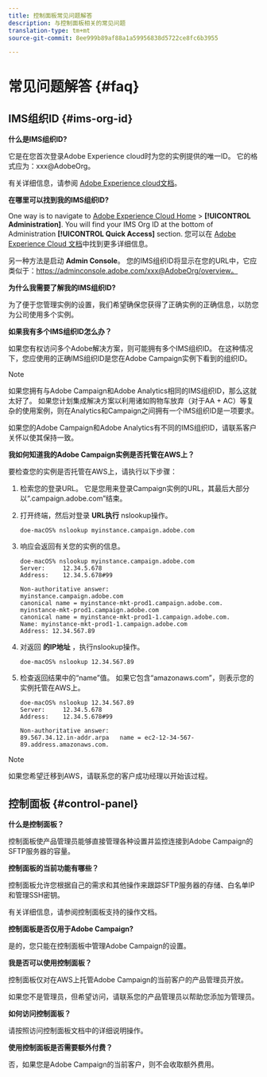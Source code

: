 ```yaml
---
title: 控制面板常见问题解答
description: 与控制面板相关的常见问题
translation-type: tm+mt
source-git-commit: 8ee999b89af88a1a59956838d5722ce8fc6b3955

---
```



# 常见问题解答 {#faq}

## IMS组织ID {#ims-org-id}

**什么是IMS组织ID?**


它是在您首次登录Adobe Experience cloud时为您的实例提供的唯一ID。 它的格式应为：xxx@AdobeOrg。

有关详细信息，请参阅 [Adobe Experience cloud文档](https://marketing.adobe.com/resources/help/en_US/mcloud/organizations.html)。

**在哪里可以找到我的IMS组织ID?**

One way is to navigate to [Adobe Experience Cloud Home](https://exc-login.experiencecloud.adobe.com/exc-content/login.html?prefixtenantid=amc) &gt; **[!UICONTROL Administration]**. You will find your IMS Org ID at the bottom of Administration **[!UICONTROL Quick Access]** section. 您可以在 [Adobe Experience Cloud 文档](https://marketing.adobe.com/resources/help/en_US/mcloud/organizations.html)中找到更多详细信息。

另一种方法是启动 **Admin Console**。 您的IMS组织ID将显示在您的URL中，它应类似于：https://adminconsole.adobe.com/xxx@AdobeOrg/overview。

**为什么我需要了解我的IMS组织ID?**


为了便于您管理实例的设置，我们希望确保您获得了正确实例的正确信息，以防您为公司使用多个实例。

**如果我有多个IMS组织ID怎么办？**


如果您有权访问多个Adobe解决方案，则可能拥有多个IMS组织ID。 在这种情况下，您应使用的正确IMS组织ID是您在Adobe Campaign实例下看到的组织ID。

>[!NOTE]
>
>如果您拥有与Adobe Campaign和Adobe Analytics相同的IMS组织ID，那么这就太好了。 如果您计划集成解决方案以利用诸如购物车放弃（对于AA + AC）等复杂的使用案例，则在Analytics和Campaign之间拥有一个IMS组织ID是一项要求。
>
>如果您的Adobe Campaign和Adobe Analytics有不同的IMS组织ID，请联系客户关怀以使其保持一致。

**我如何知道我的Adobe Campaign实例是否托管在AWS上？**

要检查您的实例是否托管在AWS上，请执行以下步骤：

1. 检索您的登录URL。 它是您用来登录Campaign实例的URL，其最后大部分以“.campaign.adobe.com”结束。
1. 打开终端，然后对登录 **URL执行** nslookup操作。

   `doe-macOS% nslookup myinstance.campaign.adobe.com`

1. 响应会返回有关您的实例的信息。

   ```
   doe-macOS% nslookup myinstance.campaign.adobe.com
   Server:     12.34.5.678
   Address:    12.34.5.678#99
   
   Non-authoritative answer:
   myinstance.campaign.adobe.com
   canonical name = myinstance-mkt-prod1.campaign.adobe.com.
   myinstance-mkt-prod1.campaign.adobe.com
   canonical name = myinstance-mkt-prod1-1.campaign.adobe.com.
   Name: myinstance-mkt-prod1-1.campaign.adobe.com
   Address: 12.34.567.89
   ```

1. 对返回 **的IP地址** ，执行nslookup操作。

   `doe-macOS% nslookup 12.34.567.89`

1. 检查返回结果中的“name”值。 如果它包含“amazonaws.com”，则表示您的实例托管在AWS上。

   ```
   doe-macOS% nslookup 12.34.567.89
   Server:     12.34.5.678
   Address:    12.34.5.678#99
   
   Non-authoritative answer:
   89.567.34.12.in-addr.arpa   name = ec2-12-34-567-89.address.amazonaws.com.
   ```

>[!NOTE]
>
>如果您希望迁移到AWS，请联系您的客户成功经理以开始该过程。

## 控制面板 {#control-panel}

**什么是控制面板？**


控制面板使产品管理员能够直接管理各种设置并监控连接到Adobe Campaign的SFTP服务器的容量。

**控制面板的当前功能有哪些？**


控制面板允许您根据自己的需求和其他操作来跟踪SFTP服务器的存储、白名单IP和管理SSH密钥。

有关详细信息，请参阅控制面板支持的操作文档。

**控制面板是否仅用于Adobe Campaign?**


是的，您只能在控制面板中管理Adobe Campaign的设置。

**我是否可以使用控制面板？**


控制面板仅对在AWS上托管Adobe Campaign的当前客户的产品管理员开放。

如果您不是管理员，但希望访问，请联系您的产品管理员以帮助您添加为管理员。

**如何访问控制面板？**

请按照访问控制面板文档中的详细说明操作。

**使用控制面板是否需要额外付费？**


否，如果您是Adobe Campaign的当前客户，则不会收取额外费用。
